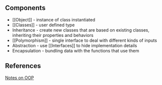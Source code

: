 
## Components
- [[Object]] - instance of class instantiated
- [[Classes]] - user defined type
- Inheritance - create new classes that are based on existing classes, inheriting their properties and behaviors
- [[Polymorphism]] - single interface to deal with different kinds of inputs
- Abstraction - use [[Interfaces]] to hide implementation details
- Encapsulation - bundling data with the functions that use them

## References
[Notes on OOP](https://www.linkedin.com/posts/kapilyadav22_oops-object-oriented-programming-by-kapil-activity-6965887795018018816-Ftpv?utm_source=share&utm_medium=member_android)

